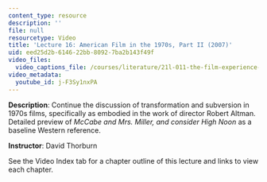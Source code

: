 ```yaml
---
content_type: resource
description: ''
file: null
resourcetype: Video
title: 'Lecture 16: American Film in the 1970s, Part II (2007)'
uid: eed25d2b-6146-22bb-8092-7ba2b143f49f
video_files:
  video_captions_file: /courses/literature/21l-011-the-film-experience-fall-2013/lecture-videos-notes/lecture-16-american-film-in-the-1970s-part-ii-2007/j-F3Sy1nxPA.vtt
video_metadata:
  youtube_id: j-F3Sy1nxPA
---
```


**Description**: Continue the discussion of transformation and subversion in 1970s films, specifically as embodied in the work of director Robert Altman. Detailed preview of _McCabe and Mrs. Miller, and consider High Noon_ as a baseline Western reference.

**Instructor**: David Thorburn

See the Video Index tab for a chapter outline of this lecture and links to view each chapter.